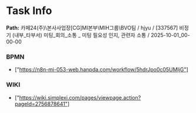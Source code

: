 # Task Info

**Path:** 카페24(주)\본사사업장\[CG]MI본부\MIH그룹\BVO팀 / hjyu / [337567] 비정기 (내부_타부서) 미팅_회의_소통 _ 미팅 필요성 인지, 관련자 소통 / 2025-10-01_00-00-00

### BPMN
- ["https://n8n-mi-053-web.hanpda.com/workflow/5hdrJpo0c05UMljG"]

### WIKI
- ["https://wiki.simplexi.com/pages/viewpage.action?pageId=2756878641"]

